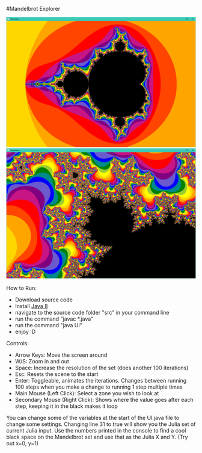 #Mandelbrot Explorer

![Main View](Capture1.PNG)
![Zoomed In](Capture2.PNG)

How to Run:

- Download source code
- Install [Java 8](https://www.oracle.com/java/technologies/downloads/#java8)
- navigate to the source code folder "src" in your command line
- run the command "javac *.java"
- run the command "java UI"
- enjoy :D

Controls:

 -	Arrow Keys: Move the screen around
 -  W/S: Zoom in and out
 -	Space: Increase the resolution of the set (does another 100 iterations)
 -	Esc: Resets the scene to the start
 -	Enter: Toggleable, animates the iterations. Changes between running 100 steps when you make a change to running 1 step multiple times
 -	Main Mouse (Left Click): Select a zone you wish to look at
 -	Secondary Mouse (Right Click): Shows where the value goes after each step, keeping it in the black makes it loop
 
 You can change some of the variables at the start of the UI.java file to change some settings. Changing line 31 to true will show you the Julia set of current Julia input. Use the numbers printed in the console to find a cool black space on the Mandelbrot set and use that as the Julia X and Y. (Try out x=0, y=1)